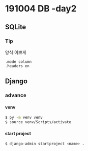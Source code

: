 # 191004 DB -day2

## SQLite

### Tip

양식 이쁘게

```sqlite
.mode column
.headers on
```



## Django

### advance

#### venv

```bash
$ py -m venv venv
$ source venv/Scripts/activate
```

#### start project

```bash
$ django-admin startproject <name> .
```

